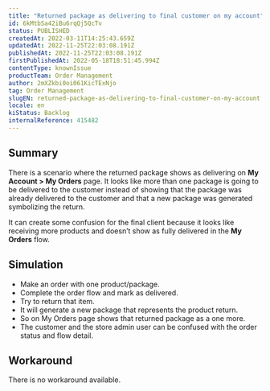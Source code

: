 ```yaml
---
title: "Returned package as delivering to final customer on my account"
id: 6kMtbSa42iBu6rqQj5QcTv
status: PUBLISHED
createdAt: 2022-03-11T14:25:43.659Z
updatedAt: 2022-11-25T22:03:08.191Z
publishedAt: 2022-11-25T22:03:08.191Z
firstPublishedAt: 2022-05-18T18:51:45.994Z
contentType: knownIssue
productTeam: Order Management
author: 2mXZkbi0oi061KicTExNjo
tag: Order Management
slugEN: returned-package-as-delivering-to-final-customer-on-my-account
locale: en
kiStatus: Backlog
internalReference: 415482
---
```


## Summary


There is a scenario where the returned package shows as delivering on **My Account > My Orders** page. It looks like more than one package is going to be delivered to the customer instead of showing that the package was already delivered to the customer and that a new package was generated symbolizing the return.

It can create some confusion for the final client because it looks like receiving more products and doesn’t show as fully delivered in the **My Orders** flow.



## Simulation



- Make an order with one product/package.
- Complete the order flow and mark as delivered.
- Try to return that item.
- It will generate a new package that represents the product return.
- So on My Orders page shows that returned package as a one more.
- The customer and the store admin user can be confused with the order status and flow detail.


## Workaround


There is no workaround available.


